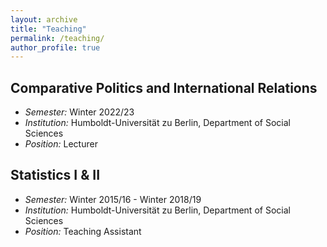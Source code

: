 ```yaml
---
layout: archive
title: "Teaching"
permalink: /teaching/
author_profile: true
---
```

## Comparative Politics and International Relations
* *Semester:*  Winter 2022/23  
* *Institution:* Humboldt-Universität zu Berlin, Department of Social Sciences   
* *Position:* Lecturer  

## Statistics I & II 
* *Semester:*  Winter 2015/16 - Winter 2018/19  
* *Institution:* Humboldt-Universität zu Berlin, Department of Social Sciences   
* *Position:* Teaching Assistant  
